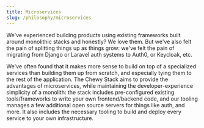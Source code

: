 ```yaml
---
title: Microservices
slug: /philosophy/microservices
---
```


We've experienced building products using existing frameworks built around monolithic stacks and honestly? We love them. But we've also felt the pain of splitting things up as things grow: we've felt the pain of migrating from Django or Laravel auth systems to Auth0, or Keycloak, etc. 

We've often found that it makes more sense to build on top of a specialized services than building them up from scratch, and especially tying them to the rest of the application. The Chewy Stack aims to provide the advantages of microservices, while maintaining the developer-experience simplicity of a monolith: the stack includes pre-configured existing tools/frameworks to write your own frontend/backend code, and our tooling manages a few additional open source servers for things like auth, and more. It also includes the necessary tooling to build and deploy every service to your own infrastructure.